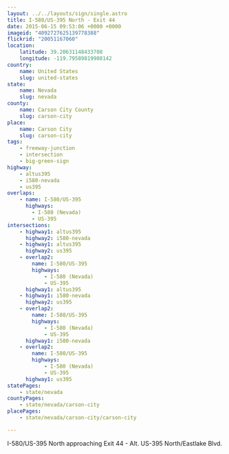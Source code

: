 ```yaml
---
layout: ../../layouts/sign/single.astro
title: I-580/US-395 North - Exit 44
date: 2015-06-15 09:53:06 +0000 +0000
imageid: "4092727625139778388"
flickrid: "20051167060"
location:
    latitude: 39.20631148433708
    longitude: -119.79589819908142
country:
    name: United States
    slug: united-states
state:
    name: Nevada
    slug: nevada
county:
    name: Carson City County
    slug: carson-city
place:
    name: Carson City
    slug: carson-city
tags:
    - freeway-junction
    - intersection
    - big-green-sign
highway:
    - altus395
    - i580-nevada
    - us395
overlaps:
    - name: I-580/US-395
      highways:
        - I-580 (Nevada)
        - US-395
intersections:
    - highway1: altus395
      highway2: i580-nevada
    - highway1: altus395
      highway2: us395
    - overlap2:
        name: I-580/US-395
        highways:
            - I-580 (Nevada)
            - US-395
      highway1: altus395
    - highway1: i580-nevada
      highway2: us395
    - overlap2:
        name: I-580/US-395
        highways:
            - I-580 (Nevada)
            - US-395
      highway1: i580-nevada
    - overlap2:
        name: I-580/US-395
        highways:
            - I-580 (Nevada)
            - US-395
      highway1: us395
statePages:
    - state/nevada
countyPages:
    - state/nevada/carson-city
placePages:
    - state/nevada/carson-city/carson-city

---
```

I-580/US-395 North approaching Exit 44 - Alt. US-395 North/Eastlake Blvd.